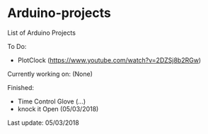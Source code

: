 # Arduino-projects

List of Arduino Projects

To Do:

  - PlotClock (https://www.youtube.com/watch?v=2DZSj8b2RGw)


Currently working on:
  (None)


Finished:
   - Time Control Glove (...)
   - knock it Open (05/03/2018)


Last update: 05/03/2018
